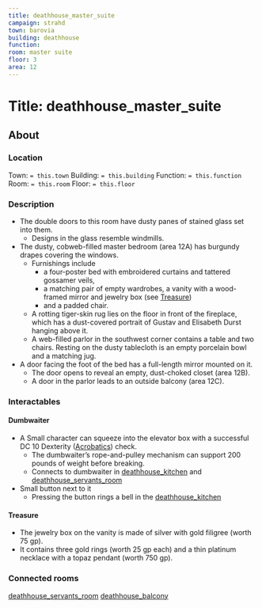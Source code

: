 ```yaml
---
title: deathhouse_master_suite
campaign: strahd
town: barovia
building: deathhouse
function: 
room: master suite
floor: 3
area: 12
---
```

# Title: deathhouse_master_suite
## About
### Location
Town: `= this.town`
Building: `= this.building`
Function: `= this.function`
Room: `= this.room`
Floor: `= this.floor` 
### Description
- The double doors to this room have dusty panes of stained glass set into them.
	- Designs in the glass resemble windmills.
- The dusty, cobweb-filled master bedroom (area 12A) has burgundy drapes covering the windows.
	- Furnishings include 
		- a four-poster bed with embroidered curtains and tattered gossamer veils,
		- a matching pair of empty wardrobes, a vanity with a wood-framed mirror and jewelry box (see [Treasure](#Treasure))
		- and a padded chair. 
	- A rotting tiger-skin rug lies on the floor in front of the fireplace, which has a dust-covered portrait of Gustav and Elisabeth Durst hanging above it. 
	- A web-filled parlor in the southwest corner contains a table and two chairs. Resting on the dusty tablecloth is an empty porcelain bowl and a matching jug.
- A door facing the foot of the bed has a full-length mirror mounted on it.
	- The door opens to reveal an empty, dust-choked closet (area 12B). 
	- A door in the parlor leads to an outside balcony (area 12C).
### Interactables
#### Dumbwaiter
- A Small character can squeeze into the elevator box with a successful DC 10 Dexterity ([Acrobatics](https://www.dndbeyond.com/compendium/rules/basic-rules/using-ability-scores#Acrobatics)) check.
	- The dumbwaiter’s rope-and-pulley mechanism can support 200 pounds of weight before breaking.
	- Connects to dumbwaiter in [deathhouse_kitchen](../floor1/deathhouse_kitchen.md) and [deathhouse_servants_room](../floor2/deathhouse_servants_room.md)
- Small button next to it
	- Pressing the button rings a bell in the [deathhouse_kitchen](../floor1/deathhouse_kitchen.md)
#### Treasure
- The jewelry box on the vanity is made of silver with gold filigree (worth 75 gp). 
- It contains three gold rings (worth 25 gp each) and a thin platinum necklace with a topaz pendant (worth 750 gp).
### Connected rooms
[deathhouse_servants_room](../floor2/deathhouse_servants_room.md)
[deathhouse_balcony](deathhouse_balcony.md)